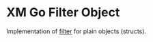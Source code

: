 # XM Go Filter Object

Implementation of [filter](https://github.com/xafelium/filter) for plain objects (structs).
